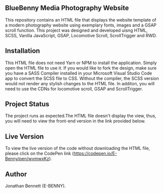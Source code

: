 ## BlueBenny Media Photography Website
This repository contains an HTML file that displays the website template of a modern photography website using exemplary fonts, images and a GSAP scroll function. This project was designed and developed uisng HTML, SCSS, Vanilla JavaScript, GSAP, Locomotive Scroll, ScrollTrigger and RWD.

## Installation
This HTML file does not need Yarn or NPM to install the application. Simply open the HTML file to use it. If you would like to fork the design, make sure you have a SASS Compiler installed in your Microsoft Visual Studio Code app to convert the SCSS file to CSS. Without the compiler, the SCSS version would not render any stylish changes to the HTML file. In additon, you will need to use the CDNs for locomotive scroll, GSAP and ScrollTrigger.

## Project Status
The project runs as expected.The HTML file doesn't display the view, thus, you will need to view the front-end version in the link provided below.

## Live Version
To view the live version of the code without downloading the HTML file, please click on the CodePen link (https://codepen.io/E-Benny/pen/wvmwxKz).

## Author
Jonathan Bennett (E-BENNY).